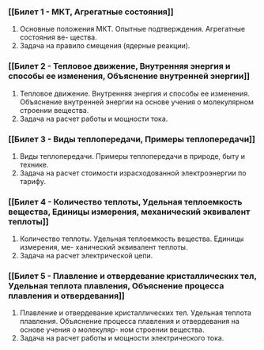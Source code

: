 ### [[Билет 1 - МКТ, Агрегатные состояния]]
1. Основные положения МКТ. Опытные подтверждения. Агрегатные состояния ве-
щества.
2. Задача на правило смещения (ядерные реакции).
### [[Билет 2 - Тепловое движение, Внутренняя энергия и способы ее изменения, Объяснение внутренней энергии]]
1. Тепловое движение. Внутренняя энергия и способы ее изменения. Объяснение
внутренней энергии на основе учения о молекулярном строении вещества.
2. Задача на расчет работы и мощности тока.
### [[Билет 3 - Виды теплопередачи, Примеры теплопередачи]]
1. Виды теплопередачи. Примеры теплопередачи в природе, быту и технике.
2. Задача на расчет стоимости израсходованной электроэнергии по тарифу.
### [[Билет 4 - Количество теплоты, Удельная теплоемкость вещества, Единицы измерения, механический эквивалент теплоты]]
1. Количество теплоты. Удельная теплоемкость вещества. Единицы измерения, ме-
ханический эквивалент теплоты.
2. Задача на расчет электрической цепи.
### [[Билет 5 - Плавление и отвердевание кристаллических тел, Удельная теплота плавления, Объяснение процесса плавления и отвердевания]]
1. Плавление и отвердевание кристаллических тел. Удельная теплота плавления.
Объяснение процесса плавления и отвердевания на основе учения о молекуляр-
ном строении вещества.
2. Задача на расчет работы и мощности электрического тока.